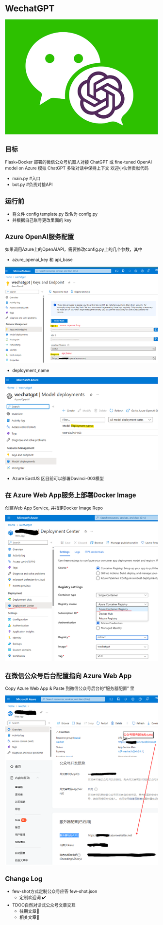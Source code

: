 # WechatGPT
![Alt Text](./media/wechatgpt.png)
## 目标

Flask+Docker 部署的微信公众号机器人对接 ChatGPT 或 fine-tuned OpenAI model on Azure
模拟 ChatGPT 多轮对话中保持上下文
欢迎小伙伴贡献代码

- main.py #入口
- bot.py #负责对接API

## 运行前

- 将文件 config template.py 改名为 config.py
- 并根据自己账号更改里面的 key

## Azure OpenAI服务配置
如果调用Azure上的OpenAIAPI，需要修改config.py上的几个参数，其中
- azure_openai_key 和 api_base

![Alt Text](./media/api_base_config.png)

- deployment_name

![Alt Text](./media/deployment_config.png)

- Azure EastUS 区目前可以部署Davinci-003模型

## 在 Azure Web App服务上部署Docker Image
创建Web App Service, 并指定Docker Image Repo

![Alt Text](./media/AzureWebApp.png)

## 在微信公众号后台配置指向 Azure Web App

Copy Azure Web App & Paste 到微信公众号后台的“服务器配置” 里

![Alt Text](./media/wechat_config.png)

## Change Log

- few-shot方式定制公众号应答 few-shot.json
    + 定制欢迎词 ✔️
- TDOO自然对话式公众号文章交互
    + 往期文章🚧
    + 相关文章🚧


